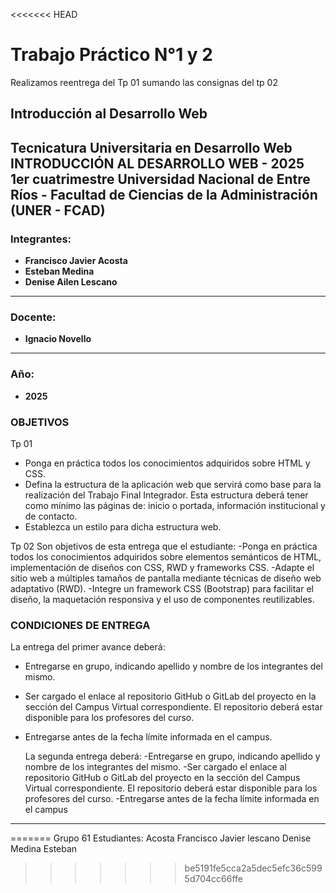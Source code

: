 <<<<<<< HEAD
# Trabajo Práctico N°1 y 2

Realizamos reentrega del Tp 01 sumando las consignas del tp 02

## Introducción al Desarrollo Web  
**Tecnicatura Universitaria en Desarrollo Web**  
**INTRODUCCIÓN AL DESARROLLO WEB - 2025  1er cuatrimestre**
**Universidad Nacional de Entre Ríos - Facultad de Ciencias de la Administración (UNER - FCAD)**  
---

### Integrantes:
- **Francisco Javier Acosta**
- **Esteban Medina**
- **Denise Ailen Lescano**

---

### Docente:
- **Ignacio Novello**

---

### Año:
- **2025**

### OBJETIVOS
Tp 01
- Ponga en práctica todos los conocimientos adquiridos sobre HTML y CSS.
- Defina la estructura de la aplicación web que servirá como base para la realización del Trabajo Final Integrador. Esta estructura deberá tener como mínimo las páginas de: inicio o portada, información institucional y de contacto.
- Establezca un estilo para dicha estructura web.

Tp 02
  Son objetivos de esta entrega que el estudiante:
  -Ponga en práctica todos los conocimientos adquiridos sobre elementos semánticos de HTML,
  implementación de diseños con CSS, RWD y frameworks CSS.
  -Adapte el sitio web a múltiples tamaños de pantalla mediante técnicas de diseño web adaptativo
  (RWD).
  -Integre un framework CSS (Bootstrap) para facilitar el diseño, la maquetación responsiva y el uso de
  componentes reutilizables.

### CONDICIONES DE ENTREGA
La entrega del primer avance deberá:
- Entregarse en grupo, indicando apellido y nombre de los integrantes del mismo.
- Ser cargado el enlace al repositorio GitHub o GitLab del proyecto en la sección del Campus Virtual correspondiente. El repositorio deberá estar disponible para los profesores del curso.
- Entregarse antes de la fecha límite informada en el campus.

  La segunda entrega deberá:
  -Entregarse en grupo, indicando apellido y nombre de los integrantes del mismo.
  -Ser cargado el enlace al repositorio GitHub o GitLab del proyecto en la sección del Campus Virtual
  correspondiente. El repositorio deberá estar disponible para los profesores del curso.
  -Entregarse antes de la fecha límite informada en el campus
---
=======
Grupo 61
Estudiantes:
Acosta Francisco Javier
lescano Denise
Medina Esteban
>>>>>>> be5191fe5cca2a5dec5efc36c5995d704cc66ffe
